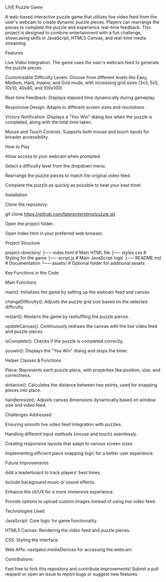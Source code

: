 LIVE Puzzle Game

A web-based interactive puzzle game that utilizes live video feed from the user's webcam to create dynamic puzzle pieces. Players can rearrange the pieces to complete the puzzle and experience real-time feedback. This project is designed to combine entertainment with a fun challenge, showcasing skills in JavaScript, HTML5 Canvas, and real-time media streaming.

Features

Live Video Integration: The game uses the user's webcam feed to generate the puzzle pieces.

Customizable Difficulty Levels: Choose from different levels like Easy, Medium, Hard, Insane, and God mode, with increasing grid sizes (3x3, 5x5, 10x10, 40x40, and 100x100).

Real-time Feedback: Displays elapsed time dynamically during gameplay.

Responsive Design: Adapts to different screen sizes and resolutions.

Victory Notification: Displays a "You Win" dialog box when the puzzle is completed, along with the total time taken.

Mouse and Touch Controls: Supports both mouse and touch inputs for broader accessibility.

How to Play

Allow access to your webcam when prompted.

Select a difficulty level from the dropdown menu.

Rearrange the puzzle pieces to match the original video feed.

Complete the puzzle as quickly as possible to beat your best time!

Installation

Clone the repository:

git clone https://github.com/fateisintersting/puzzle.git

Open the project folder.

Open index.html in your preferred web browser.

Project Structure

project-directory/
├── index.html           # Main HTML file
├── styles.css           # Styling for the game
├── script.js            # Main JavaScript logic
├── README.md            # Documentation
└── assets/              # Optional folder for additional assets

Key Functions in the Code

Main Functions

main(): Initializes the game by setting up the webcam feed and canvas.

changeDifficulty(): Adjusts the puzzle grid size based on the selected difficulty.

restart(): Restarts the game by reshuffling the puzzle pieces.

updateCanvas(): Continuously redraws the canvas with the live video feed and puzzle pieces.

isComplete(): Checks if the puzzle is completed correctly.

youwin(): Displays the "You Win" dialog and stops the timer.

Helper Classes & Functions

Piece: Represents each puzzle piece, with properties like position, size, and correctness.

distance(): Calculates the distance between two points, used for snapping pieces into place.

handleresize(): Adjusts canvas dimensions dynamically based on window size and video feed.

Challenges Addressed

Ensuring smooth live video feed integration with puzzles.

Handling different input methods (mouse and touch) seamlessly.

Creating responsive layouts that adapt to various screen sizes.

Implementing efficient piece snapping logic for a better user experience.

Future Improvements

Add a leaderboard to track players' best times.

Include background music or sound effects.

Enhance the UI/UX for a more immersive experience.

Provide options to upload custom images instead of using live video feed.

Technologies Used

JavaScript: Core logic for game functionality.

HTML5 Canvas: Rendering the video feed and puzzle pieces.

CSS: Styling the interface.

Web APIs: navigator.mediaDevices for accessing the webcam.

Contributions

Feel free to fork this repository and contribute improvements! Submit a pull request or open an issue to report bugs or suggest new features.
